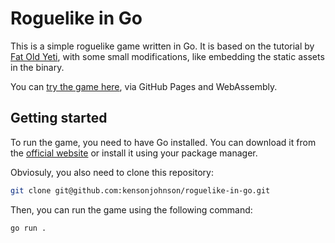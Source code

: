# Roguelike in Go

This is a simple roguelike game written in Go. It is based on the tutorial by [Fat Old Yeti](https://www.fatoldyeti.com/categories/roguelike-tutorial/), with some small modifications, like embedding the static assets in the binary.

You can [try the game here](https://kensonjohnson.github.io/roguelike-in-go/), via GitHub Pages and WebAssembly.

## Getting started

To run the game, you need to have Go installed. You can download it from the [official website](https://golang.org/) or install it using your package manager.

Obviosuly, you also need to clone this repository:

```bash
git clone git@github.com:kensonjohnson/roguelike-in-go.git
```

Then, you can run the game using the following command:

```bash
go run .
```
